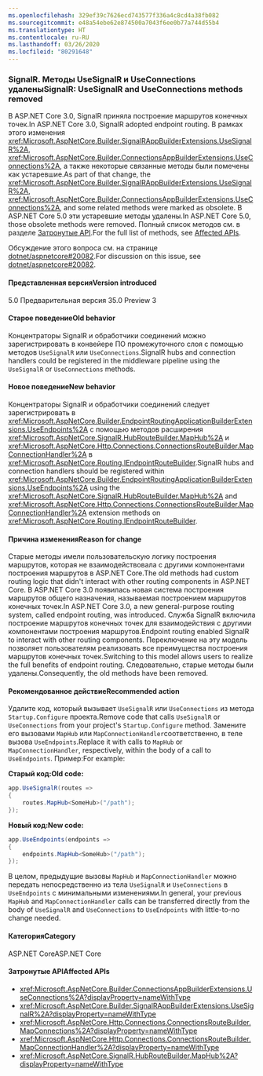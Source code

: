 ```yaml
---
ms.openlocfilehash: 329ef39c7626ecd743577f336a4c8cd4a38fb082
ms.sourcegitcommit: e48a54ebe62e874500a7043f6ee0b77a744d55b4
ms.translationtype: HT
ms.contentlocale: ru-RU
ms.lasthandoff: 03/26/2020
ms.locfileid: "80291648"
---
```

### <a name="signalr-usesignalr-and-useconnections-methods-removed"></a><span data-ttu-id="508dc-101">SignalR. Методы UseSignalR и UseConnections удалены</span><span class="sxs-lookup"><span data-stu-id="508dc-101">SignalR: UseSignalR and UseConnections methods removed</span></span>

<span data-ttu-id="508dc-102">В ASP.NET Core 3.0, SignalR приняла построение маршрутов конечных точек.</span><span class="sxs-lookup"><span data-stu-id="508dc-102">In ASP.NET Core 3.0, SignalR adopted endpoint routing.</span></span> <span data-ttu-id="508dc-103">В рамках этого изменения <xref:Microsoft.AspNetCore.Builder.SignalRAppBuilderExtensions.UseSignalR%2A>, <xref:Microsoft.AspNetCore.Builder.ConnectionsAppBuilderExtensions.UseConnections%2A>, а также некоторые связанные методы были помечены как устаревшие.</span><span class="sxs-lookup"><span data-stu-id="508dc-103">As part of that change, the <xref:Microsoft.AspNetCore.Builder.SignalRAppBuilderExtensions.UseSignalR%2A>, <xref:Microsoft.AspNetCore.Builder.ConnectionsAppBuilderExtensions.UseConnections%2A>, and some related methods were marked as obsolete.</span></span> <span data-ttu-id="508dc-104">В ASP.NET Core 5.0 эти устаревшие методы удалены.</span><span class="sxs-lookup"><span data-stu-id="508dc-104">In ASP.NET Core 5.0, those obsolete methods were removed.</span></span> <span data-ttu-id="508dc-105">Полный список методов см. в разделе [Затронутые API](#affected-apis).</span><span class="sxs-lookup"><span data-stu-id="508dc-105">For the full list of methods, see [Affected APIs](#affected-apis).</span></span>

<span data-ttu-id="508dc-106">Обсуждение этого вопроса см. на странице [dotnet/aspnetcore#20082](https://github.com/dotnet/aspnetcore/issues/20082).</span><span class="sxs-lookup"><span data-stu-id="508dc-106">For discussion on this issue, see [dotnet/aspnetcore#20082](https://github.com/dotnet/aspnetcore/issues/20082).</span></span>

#### <a name="version-introduced"></a><span data-ttu-id="508dc-107">Представленная версия</span><span class="sxs-lookup"><span data-stu-id="508dc-107">Version introduced</span></span>

<span data-ttu-id="508dc-108">5.0 Предварительная версия 3</span><span class="sxs-lookup"><span data-stu-id="508dc-108">5.0 Preview 3</span></span>

#### <a name="old-behavior"></a><span data-ttu-id="508dc-109">Старое поведение</span><span class="sxs-lookup"><span data-stu-id="508dc-109">Old behavior</span></span>

<span data-ttu-id="508dc-110">Концентраторы SignalR и обработчики соединений можно зарегистрировать в конвейере ПО промежуточного слоя с помощью методов `UseSignalR` или `UseConnections`.</span><span class="sxs-lookup"><span data-stu-id="508dc-110">SignalR hubs and connection handlers could be registered in the middleware pipeline using the `UseSignalR` or `UseConnections` methods.</span></span>

#### <a name="new-behavior"></a><span data-ttu-id="508dc-111">Новое поведение</span><span class="sxs-lookup"><span data-stu-id="508dc-111">New behavior</span></span>

<span data-ttu-id="508dc-112">Концентраторы SignalR и обработчики соединений следует зарегистрировать в <xref:Microsoft.AspNetCore.Builder.EndpointRoutingApplicationBuilderExtensions.UseEndpoints%2A> с помощью методов расширения <xref:Microsoft.AspNetCore.SignalR.HubRouteBuilder.MapHub%2A> и <xref:Microsoft.AspNetCore.Http.Connections.ConnectionsRouteBuilder.MapConnectionHandler%2A> в <xref:Microsoft.AspNetCore.Routing.IEndpointRouteBuilder>.</span><span class="sxs-lookup"><span data-stu-id="508dc-112">SignalR hubs and connection handlers should be registered within <xref:Microsoft.AspNetCore.Builder.EndpointRoutingApplicationBuilderExtensions.UseEndpoints%2A> using the <xref:Microsoft.AspNetCore.SignalR.HubRouteBuilder.MapHub%2A> and <xref:Microsoft.AspNetCore.Http.Connections.ConnectionsRouteBuilder.MapConnectionHandler%2A> extension methods on <xref:Microsoft.AspNetCore.Routing.IEndpointRouteBuilder>.</span></span>

#### <a name="reason-for-change"></a><span data-ttu-id="508dc-113">Причина изменения</span><span class="sxs-lookup"><span data-stu-id="508dc-113">Reason for change</span></span>

<span data-ttu-id="508dc-114">Старые методы имели пользовательскую логику построения маршрутов, которая не взаимодействовала с другими компонентами построения маршрутов в ASP.NET Core.</span><span class="sxs-lookup"><span data-stu-id="508dc-114">The old methods had custom routing logic that didn't interact with other routing components in ASP.NET Core.</span></span> <span data-ttu-id="508dc-115">В ASP.NET Core 3.0 появилась новая система построения маршрутов общего назначения, называемая построением маршрутов конечных точек.</span><span class="sxs-lookup"><span data-stu-id="508dc-115">In ASP.NET Core 3.0, a new general-purpose routing system, called endpoint routing, was introduced.</span></span> <span data-ttu-id="508dc-116">Служба SignalR включила построение маршрутов конечных точек для взаимодействия с другими компонентами построения маршрутов.</span><span class="sxs-lookup"><span data-stu-id="508dc-116">Endpoint routing enabled SignalR to interact with other routing components.</span></span> <span data-ttu-id="508dc-117">Переключение на эту модель позволяет пользователям реализовать все преимущества построения маршрутов конечных точек.</span><span class="sxs-lookup"><span data-stu-id="508dc-117">Switching to this model allows users to realize the full benefits of endpoint routing.</span></span> <span data-ttu-id="508dc-118">Следовательно, старые методы были удалены.</span><span class="sxs-lookup"><span data-stu-id="508dc-118">Consequently, the old methods have been removed.</span></span>

#### <a name="recommended-action"></a><span data-ttu-id="508dc-119">Рекомендованное действие</span><span class="sxs-lookup"><span data-stu-id="508dc-119">Recommended action</span></span>

<span data-ttu-id="508dc-120">Удалите код, который вызывает `UseSignalR` или `UseConnections` из метода `Startup.Configure` проекта.</span><span class="sxs-lookup"><span data-stu-id="508dc-120">Remove code that calls `UseSignalR` or `UseConnections` from your project's `Startup.Configure` method.</span></span> <span data-ttu-id="508dc-121">Замените его вызовами `MapHub` или `MapConnectionHandler`соответственно, в теле вызова `UseEndpoints`.</span><span class="sxs-lookup"><span data-stu-id="508dc-121">Replace it with calls to `MapHub` or `MapConnectionHandler`, respectively, within the body of a call to `UseEndpoints`.</span></span> <span data-ttu-id="508dc-122">Пример:</span><span class="sxs-lookup"><span data-stu-id="508dc-122">For example:</span></span>

<span data-ttu-id="508dc-123">**Старый код:**</span><span class="sxs-lookup"><span data-stu-id="508dc-123">**Old code:**</span></span>

```csharp
app.UseSignalR(routes =>
{
    routes.MapHub<SomeHub>("/path");
});
```

<span data-ttu-id="508dc-124">**Новый код:**</span><span class="sxs-lookup"><span data-stu-id="508dc-124">**New code:**</span></span>

```csharp
app.UseEndpoints(endpoints =>
{
    endpoints.MapHub<SomeHub>("/path");
});
```

<span data-ttu-id="508dc-125">В целом, предыдущие вызовы `MapHub` и `MapConnectionHandler` можно передать непосредственно из тела `UseSignalR` и `UseConnections` в `UseEndpoints` с минимальными изменениями.</span><span class="sxs-lookup"><span data-stu-id="508dc-125">In general, your previous `MapHub` and `MapConnectionHandler` calls can be transferred directly from the body of `UseSignalR` and `UseConnections` to `UseEndpoints` with little-to-no change needed.</span></span>

#### <a name="category"></a><span data-ttu-id="508dc-126">Категория</span><span class="sxs-lookup"><span data-stu-id="508dc-126">Category</span></span>

<span data-ttu-id="508dc-127">ASP.NET Core</span><span class="sxs-lookup"><span data-stu-id="508dc-127">ASP.NET Core</span></span>

#### <a name="affected-apis"></a><span data-ttu-id="508dc-128">Затронутые API</span><span class="sxs-lookup"><span data-stu-id="508dc-128">Affected APIs</span></span>

- <xref:Microsoft.AspNetCore.Builder.ConnectionsAppBuilderExtensions.UseConnections%2A?displayProperty=nameWithType>
- <xref:Microsoft.AspNetCore.Builder.SignalRAppBuilderExtensions.UseSignalR%2A?displayProperty=nameWithType>
- <xref:Microsoft.AspNetCore.Http.Connections.ConnectionsRouteBuilder.MapConnections%2A?displayProperty=nameWithType>
- <xref:Microsoft.AspNetCore.Http.Connections.ConnectionsRouteBuilder.MapConnectionHandler%2A?displayProperty=nameWithType>
- <xref:Microsoft.AspNetCore.SignalR.HubRouteBuilder.MapHub%2A?displayProperty=nameWithType>

<!--

#### Affected APIs

- `Overload:Microsoft.AspNetCore.Builder.ConnectionsAppBuilderExtensions.UseConnections`
- `Overload:Microsoft.AspNetCore.Builder.SignalRAppBuilderExtensions.UseSignalR`
- `Overload:Microsoft.AspNetCore.Http.Connections.ConnectionsRouteBuilder.MapConnections`
- `Overload:Microsoft.AspNetCore.Http.Connections.ConnectionsRouteBuilder.MapConnectionHandler`
- `Overload:Microsoft.AspNetCore.SignalR.HubRouteBuilder.MapHub`

-->
